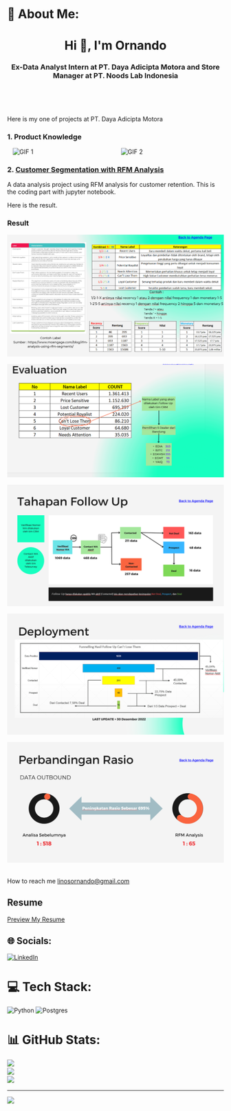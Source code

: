 # 💫 About Me:
<h1 align="center">Hi 👋, I'm Ornando</h1>
<h3 align="center">Ex-Data Analyst Intern at PT. Daya Adicipta Motora and Store Manager at PT. Noods Lab Indonesia</h3><br><br> <be>
 
  
<br>Here is my one of projects at PT. Daya Adicipta Motora 

### 1. Product Knowledge

<div style="display: flex; justify-content: space-around;">
  <img src="./DAM_-_Genio__2__AdobeExpress%20(1).gif" alt="GIF 1" width="45%" />
  <img src="./DAM_-_Genio__2__AdobeExpress%20(2).gif" alt="GIF 2" width="45%" />
</div>

### 2. [Customer Segmentation with RFM Analysis](https://github.com/OrnandoL/RFM-Analysis.git)
A data analysis project using RFM analysis for customer retention. This is the coding part with jupyter notebook.

Here is the result. 

### Result
![Step 1](./rfm%201.png)


![Step 2](./rfm%202.png)


![Step 3](./rfm%203.png)


![Step 4](./rfm%204.png)


![Step 5](./rfm%205.png)



   

<br>How to reach me linosornando@gmail.com

## Resume
[Preview My Resume](./CV%20Ornando%20Linos%20Update.pdf)



## 🌐 Socials:
[![LinkedIn](https://img.shields.io/badge/LinkedIn-%230077B5.svg?logo=linkedin&logoColor=white)](https://linkedin.com/in/OrnandoLinos) 

# 💻 Tech Stack:
![Python](https://img.shields.io/badge/python-3670A0?style=for-the-badge&logo=python&logoColor=ffdd54) ![Postgres](https://img.shields.io/badge/postgres-%23316192.svg?style=for-the-badge&logo=postgresql&logoColor=white)
# 📊 GitHub Stats:
![](https://github-readme-stats.vercel.app/api?username=OrnandoL&theme=gotham&hide_border=true&include_all_commits=false&count_private=false)<br/>
![](https://github-readme-streak-stats.herokuapp.com/?user=OrnandoL&theme=gotham&hide_border=true)<br/>
![](https://github-readme-stats.vercel.app/api/top-langs/?username=OrnandoL&theme=gotham&hide_border=true&include_all_commits=false&count_private=false&layout=compact)

---
[![](https://visitcount.itsvg.in/api?id=OrnandoL&icon=0&color=0)](https://visitcount.itsvg.in)

<!-- Proudly created with GPRM ( https://gprm.itsvg.in ) -->
